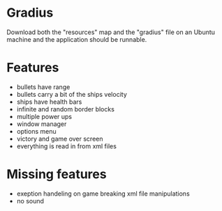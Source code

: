 # Gradius

Download both the "resources" map and the "gradius" file on an Ubuntu machine and the application should be runnable.

# Features
  - bullets have range
  - bullets carry a bit of the ships velocity
  - ships have health bars
  - infinite and random border blocks
  - multiple power ups
  - window manager
  - options menu
  - victory and game over screen
  - everything is read in from xml files

# Missing features
  - exeption handeling on game breaking xml file manipulations
  - no sound
  
  
